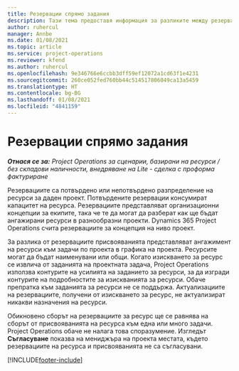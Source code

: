 ```yaml
---
title: Резервации спрямо задания
description: Тази тема предоставя информация за разликите между резервациите на ресурси и назначенията на ресурси.
author: ruhercul
manager: Annbe
ms.date: 01/08/2021
ms.topic: article
ms.service: project-operations
ms.reviewer: kfend
ms.author: ruhercul
ms.openlocfilehash: 9e346766e6ccbb3dff59ef12072a1cd63f1e4231
ms.sourcegitcommit: 260ce052fed760bb44c514517806049ca13a5459
ms.translationtype: HT
ms.contentlocale: bg-BG
ms.lasthandoff: 01/08/2021
ms.locfileid: "4841159"
---
```

# <a name="bookings-vs-assignments"></a>Резервации спрямо задания

_**Отнася се за:** Project Operations за сценарии, базирани на ресурси / без складови наличности, внедряване на Lite - сделка с проформа фактуриране_

Резервациите са потвърдено или непотвърдено разпределение на ресурси за даден проект. Потвърдените резервации консумират капацитет на ресурса. Резервациите представляват организационни концепции за екипите, така че те да могат да разберат как ще бъдат ангажирани ресурси в разнообразни проекти. Dynamics 365 Project Operations счита резервациите за концепция на ниво проект. 

За разлика от резервациите присвояванията представляват ангажимент на ресурси към задачи по проекта в графика на проекта. Ресурсите могат да бъдат наименувани или общи.  Когато изискването за ресурс се извлича от заданията на проектната задача, Project Operations използва контурите на усилията на заданието за ресурси, за да изгради контурите на подробностите за изискванията за ресурси. Обаче препратка към заданията за ресурси не се поддържа. Актуализациите на резервациите, получени от изискването за ресурс, не актуализират никакви назначения на ресурси.

Обикновено сборът на резервациите за ресурс ще се равнява на сборът от присвояванията на ресурса към една или много задачи. Project Operations обаче не налага това споразумение. Изгледът **Съгласуване** показва на мениджъра на проекта местата, където резервациите на ресурса и присвояванията не са съгласувани.




[!INCLUDE[footer-include](../includes/footer-banner.md)]